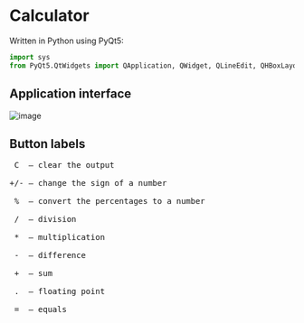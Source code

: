 # Calculator
Written in Python using PyQt5:
```python
import sys
from PyQt5.QtWidgets import QApplication, QWidget, QLineEdit, QHBoxLayout, QVBoxLayout, QPushButton]
```

## Application interface
![image](https://user-images.githubusercontent.com/90320303/146539749-3f57f2b3-296e-4501-b748-d8788466c49f.png)
## Button labels
<pre> C  — clear the output</br>
+/- — change the sign of a number</br>
 %  — convert the percentages to a number</br>
 /  — division</br>
<str> *</str>  — multiplication</br>
<str> -</str>  — difference</br>
<str> +</str>  — sum</br>
 .  — floating point</br>
 =  — equals</pre>
